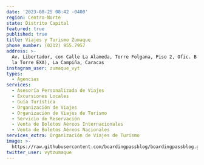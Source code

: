```yaml
---
date: '2023-08-25 08:42 -0400'
region: Centro-Norte
state: Distrito Capital
featured: true
published: true
title: Viajes y Turismo Zumaque
phone_number: (0212) 955.7957
address: >-
  Av. Libertador, con Calle La Alameda, Torre Folgana, Piso 2, Ofic. B (Frente a
  la Torre EXA), La Campiña, Caracas
instagram_user: zumaque_vyt
types:
  - Agencias
services:
  - Asesoría Personalizada de Viajes
  - Excursiones Locales
  - Guía Turística
  - Organización de Viajes
  - Organización de Viajes de Turismo
  - Servicio de Reservación
  - Venta de Boletos Aéreos Internacionales
  - Venta de Boletos Aéreos Nacionales
services_extra: Organización de Viajes de Turismo
image: >-
  https://raw.githubusercontent.com/boardingpassblog/boardingpassblog.github.io/main/assets/images/Zumaque.jpg
twitter_user: vytzumaque
---
```

